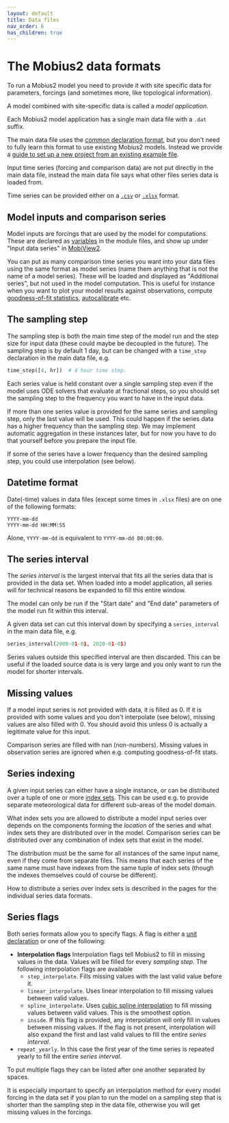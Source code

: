```yaml
---
layout: default
title: Data files
nav_order: 6
has_children: true
---
```


# The Mobius2 data formats

To run a Mobius2 model you need to provide it with site specific data for parameters, forcings (and sometimes more, like topological information).

A model combined with site-specific data is called a *model application*.

Each Mobius2 model application has a single main data file with a `.dat` suffix.

The main data file uses the [common declaration format](../mobius2docs/declaration_format.html), but you don't need to fully learn this format to use existing Mobius2 models. Instead we provide a [guide to set up a new project from an existing example file](new_project.html).

Input time series (forcing and comparison data) are not put directly in the main data file, instead the main data file says what other files series data is loaded from.

Time series can be provided either on a [`.csv`](csv_format.html) or [`.xlsx`](xlsx_format.html) format.

## Model inputs and comparison series

Model inputs are forcings that are used by the model for computations. These are declared as [variables](../mobius2docs/central_concepts.html#properties) in the module files, and show up under "Input data series" in [MobiView2](../mobiviewdocs/plotting.html).

You can put as many comparison time series you want into your data files using the same format as model series (name them anything that is not the name of a model series). These will be loaded and displayed as "Additional series", but not used in the model computation. This is useful for instance when you want to plot your model results against observations, compute [goodness-of-fit statistics](../mobiviewdocs/statistics.html), [autocalibrate](../mobiviewdocs/sensitivity.html) etc.

## The sampling step

The sampling step is both the main time step of the model run and the step size for input data (these could maybe be decoupled in the future). The sampling step is by default 1 day, but can be changed with a `time_step` declaration in the main data file, e.g.

```python
time_step([4, hr])  # 4 hour time step.
```

Each series value is held constant over a single sampling step even if the model uses ODE solvers that evaluate at fractional steps, so you should set the sampling step to the frequency you want to have in the input data.

If more than one series value is provided for the same series and sampling step, only the last value will be used. This could happen if the series data has a higher frequency than the sampling step. We may implement automatic aggregation in these instances later, but for now you have to do that yourself before you prepare the input file.

If some of the series have a lower frequency than the desired sampling step, you could use interpolation (see below).

## Datetime format

Date(-time) values in data files (except some times in `.xlsx` files) are on one of the following formats:

```
YYYY-mm-dd
YYYY-mm-dd HH:MM:SS
```

Alone, `YYYY-mm-dd` is equivalent to `YYYY-mm-dd 00:00:00`.

## The series interval

The *series interval* is the largest interval that fits all the series data that is provided in the data set. When loaded into a model application, all series will for technical reasons be expanded to fill this entire window.

The model can only be run if the "Start date" and "End date" parameters of the model run fit within this interval.

A given data set can cut this interval down by specifying a `series_interval` in the main data file, e.g.

```python
series_interval(2000-01-01, 2020-01-01)
```

Series values outside this specified interval are then discarded. This can be useful if the loaded source data is is very large and you only want to run the model for shorter intervals.

## Missing values

If a model input series is not provided with data, it is filled as 0. If it is provided with some values and you don't interpolate (see below), missing values are also filled with 0. You should avoid this unless 0 is actually a legitimate value for this input. 

Comparison series are filled with nan (non-numbers). Missing values in observation series are ignored when e.g. computing goodness-of-fit stats.

## Series indexing

A given input series can either have a single instance, or can be distributed over a tuple of one or more [index sets](../mobius2docs/central_concepts.html#index-sets-and-distributions). This can be used e.g. to provide separate meteorological data for different sub-areas of the model domain.

What index sets you are allowed to distribute a model input series over depends on the components forming the *location* of the series and what index sets they are distributed over in the model. Comparison series can be distributed over any combination of index sets that exist in the model.

The distribution must be the same for all instances of the same input name, even if they come from separate files. This means that each series of the same name must have indexes from the same tuple of index sets (though the indexes themselves could of course be different).

How to distribute a series over index sets is described in the pages for the individual series data formats.

## Series flags

Both series formats allow you to specify flags. A flag is either a [unit declaration](../mobius2docs/units.html#the-unit-declaration-format) or one of the following:

- **Interpolation flags** Interpolation flags tell Mobius2 to fill in missing values in the data. Values will be filled for every *sampling step*. The following interpolation flags are available
	- `step_interpolate`. Fills missing values with the last valid value before it.
	- `linear_interpolate`. Uses linear interpolation to fill missing values between valid values.
	- `spline_interpolate`. Uses [cubic spline interpolation](https://en.wikipedia.org/wiki/Spline_interpolation) to fill missing values between valid values. This is the smoothest option.
	- `inside`. If this flag is provided, any interpolation will only fill in values between missing values. If the flag is not present, interpolation will also expand the first and last valid values to fill the entire *series interval*.
- `repeat_yearly`. In this case the first year of the time series is repeated yearly to fill the entire *series interval*.

To put multiple flags they can be listed after one another separated by spaces.

It is especially important to specify an interpolation method for every model forcing in the data set if you plan to run the model on a sampling step that is shorter than the sampling step in the data file, otherwise you will get missing values in the forcings.

